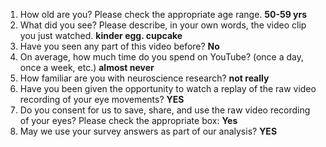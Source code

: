 1. How old are you? Please check the appropriate age range. **50-59 yrs**  
2. What did you see? Please describe, in your own words, the video clip you just watched. **kinder egg. cupcake**  
3. Have you seen any part of this video before? **No**  
4. On average, how much time do you spend on YouTube? (once a day, once a week, etc.) **almost never**  
5. How familiar are you with neuroscience research? **not really**  
6. Have you been given the opportunity to watch a replay of the raw video recording of your eye movements? **YES**  
7. Do you consent for us to save, share, and use the raw video recording of your eyes? Please check the appropriate box: **Yes**  
8. May we use your survey answers as part of our analysis? **YES**  
